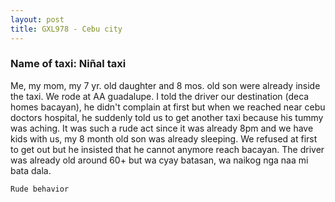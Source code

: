 ```yaml
---
layout: post
title: GXL978 - Cebu city
---
```


### Name of taxi: Niñal taxi

Me, my mom, my 7 yr. old daughter and 8 mos. old son were already inside the taxi. We rode at AA guadalupe. I told the driver our destination (deca homes bacayan), he didn't complain at first but when we reached near cebu doctors hospital, he suddenly told us to get another taxi because his tummy was aching. It was such a rude act since it was already 8pm and we have kids with us, my 8 month old son was already sleeping. We refused at first to get out but he insisted that he cannot anymore reach bacayan. The driver was already old around 60+ but wa cyay batasan, wa naikog nga naa mi bata dala.

```Rude behavior```

